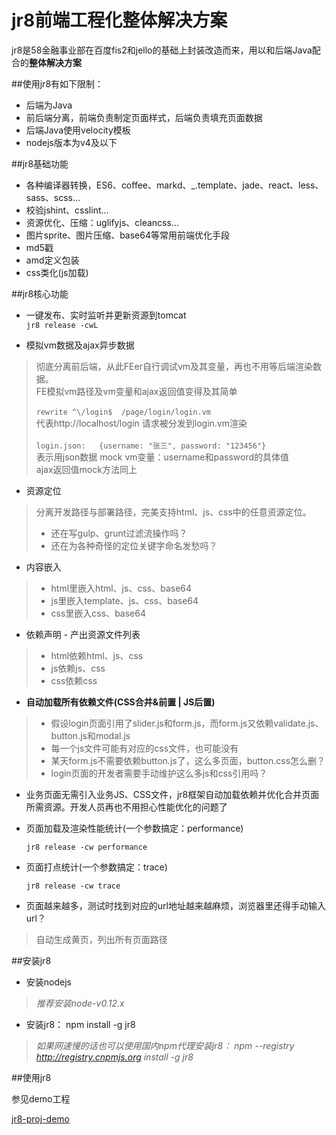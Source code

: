 # jr8前端工程化整体解决方案
jr8是58金融事业部在百度fis2和jello的基础上封装改造而来，用以和后端Java配合的**整体解决方案**


##使用jr8有如下限制：
- 后端为Java
- 前后端分离，前端负责制定页面样式，后端负责填充页面数据
- 后端Java使用velocity模板
- nodejs版本为v4及以下


##jr8基础功能
- 各种编译器转换，ES6、coffee、markd、_.template、jade、react、less、sass、scss...
- 校验jshint、csslint...
- 资源优化、压缩：uglifyjs、cleancss...
- 图片sprite、图片压缩、base64等常用前端优化手段
- md5戳
- amd定义包装
- css类化(js加载)


##jr8核心功能
- 一键发布、实时监听并更新资源到tomcat
 <br />`jr8 release -cwL`


- 模拟vm数据及ajax异步数据
> 彻底分离前后端，从此FEer自行调试vm及其变量，再也不用等后端渲染数据。
> <br />FE模拟vm路径及vm变量和ajax返回值变得及其简单
> <br />
> <br />`rewrite ^\/login$  /page/login/login.vm`
> <br />代表http://localhost/login 请求被分发到login.vm渲染
> <br />
> <br />`login.json:   {username: "张三", password: "123456"}`
> <br />表示用json数据 mock vm变量：username和password的具体值
> <br />ajax返回值mock方法同上


- 资源定位
> 分离开发路径与部署路径，完美支持html、js、css中的任意资源定位。
> 
> - 还在写gulp、grunt过滤流操作吗？
> - 还在为各种奇怪的定位关键字命名发愁吗？


- 内容嵌入
> - html里嵌入html、js、css、base64
> - js里嵌入template、js、css、base64
> - css里嵌入css、base64


- 依赖声明 - 产出资源文件列表
> - html依赖html、js、css
> - js依赖js、css
> - css依赖css


- **自动加载所有依赖文件(CSS合并&前置 | JS后置)**

> - 假设login页面引用了slider.js和form.js，而form.js又依赖validate.js、button.js和modal.js
> - 每一个js文件可能有对应的css文件，也可能没有
> - 某天form.js不需要依赖button.js了，这么多页面，button.css怎么删？
> - login页面的开发者需要手动维护这么多js和css引用吗？
 
- 业务页面无需引入业务JS、CSS文件，jr8框架自动加载依赖并优化合并页面所需资源。开发人员再也不用担心性能优化的问题了


- 页面加载及渲染性能统计(一个参数搞定：performance)

  `jr8 release -cw performance`

- 页面打点统计(一个参数搞定：trace)

  `jr8 release -cw trace`

- 页面越来越多，测试时找到对应的url地址越来越麻烦，浏览器里还得手动输入url？
> 自动生成黄页，列出所有页面路径


##安装jr8

- 安装nodejs
> *推荐安装node-v0.12.x*

- 安装jr8：  npm install -g jr8
> *如果网速慢的话也可以使用国内npm代理安装jr8：  npm --registry http://registry.cnpmjs.org install -g  jr8*


##使用jr8

参见demo工程

[jr8-proj-demo](https://github.com/jiajianrong/jr8-proj-demo)






















